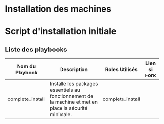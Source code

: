 # Installation des machines

# Script d'installation initiale

## Liste des playbooks
| Nom du Playbook  | Description                                                                                            | Roles Utilisés   | Lien si Fork |
| ---------------- | ------------------------------------------------------------------------------------------------------ | ---------------- | ------------ |
| complete_install | Installe les packages essentiels au fonctionnement de la machine et met en place la sécurité minimale. | complete_install |              |
